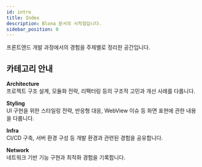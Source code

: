 ```yaml
---
id: intro
title: Index
description: Blona 문서의 시작점입니다.
sidebar_position: 0
---
```


프론트엔드 개발 과정에서의 경험을 주제별로 정리한 공간입니다.

## 카테고리 안내  
**Architecture**  
프로젝트 구조 설계, 모듈화 전략, 리팩터링 등의 구조적 고민과 개선 사례를 다룹니다.  

**Styling**  
UI 구현을 위한 스타일링 전략, 반응형 대응, WebView 이슈 등 화면 표현에 관한 내용을 다룹니다.

**Infra**  
CI/CD 구축, 서버 환경 구성 등 개발 환경과 관련된 경험을 공유합니다.

**Network**  
네트워크 기반 기능 구현과 최적화 경험을 기록합니다.  

